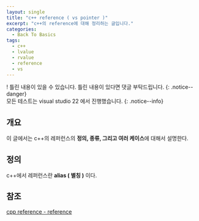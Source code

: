 ```yaml
---
layout: single
title: "c++ reference ( vs pointer )"
excerpt: "c++의 reference에 대해 정리하는 글입니다."
categories:
  - Back To Basics
tags:
  - c++
  - lvalue
  - rvalue
  - reference
  - vs
---
```

! 틀린 내용이 있을 수 있습니다. 틀린 내용이 있다면 댓글 부탁드립니다.
{: .notice--danger}  
모든 테스트는 visual studio 22 에서 진행했습니다.
{: .notice--info}

## 개요
이 글에서는 c++의 레퍼런스의 **정의, 종류, 그리고 여러 케이스**에 대해서 설명한다.

## 정의
c++에서 레퍼런스란 **alias ( 별칭 )** 이다. 

## 참조
[cpp reference - reference](https://en.cppreference.com/w/cpp/language/reference)